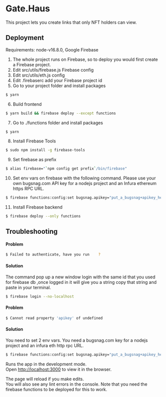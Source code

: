 # Gate.Haus

This project lets you create links that only NFT holders can view.  

## Deployment

Requirements: node-v16.8.0, Google Firebase

1. The whole project runs on Firebase, so to deploy you would first create a Firebase project.
2. Edit src/utils/firebase.js Firebase config
3. Edit src/utils/eth.js config
4. Edit .firebaserc add your Firebase project id
5. Go to your project folder and install packages 
```bash
$ yarn
```
6. Build frontend 
```bash
$ yarn build && firebase deploy --except functions
```
7. Go to ./functions folder and install packages
```bash
$ yarn
```
8. Install Firebase Tools 
```bash
$ sudo npm install -g firebase-tools
```
9. Set firebase as prefix 
```bash
$ alias firebase="`npm config get prefix`/bin/firebase"
```
10. Set env vars on firebase with the following command. Please use your own bugsnag.com API key for a nodejs project and an Infura ethereum https RPC URL.
```bash
$ firebase functions:config:set bugsnag.apikey="put_a_bugsnag+apikey_here" infura.url="put_your_infura_url_here"
```
11. Install Firebase backend
```bash
$ firebase deploy --only functions 
```

## Troubleshooting

#### Problem
```bash
$ Failed to authenticate, have you run    ?
```
#### Solution
The command pop up a new window login with the same id that you used for firebase db ,once logged in it will give you a string copy that string and paste in your terminal.
```bash
$ firebase login --no-localhost
```
#### Problem
```bash
$ Cannot read property 'apikey' of undefined
```
#### Solution
You need to set 2 env vars. You need a bugsnag.com key for a nodejs project and an infura eth http rpc URL.
```bash
$ firebase functions:config:set bugsnag.apikey="put_a_bugsnag+apikey_here" infura.url="put_your_infura_url_here"
```

Runs the app in the development mode.\
Open [http://localhost:3000](http://localhost:3000) to view it in the browser.

The page will reload if you make edits.\
You will also see any lint errors in the console.
Note that you need the firebase functions to be deployed for this to work.
